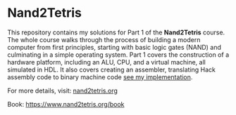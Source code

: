 # Nand2Tetris

This repository contains my solutions for Part 1 of the **Nand2Tetris** course. The whole course walks through the process of building a modern computer from first principles, starting with basic logic gates (NAND) and culminating in a simple operating system. Part 1 covers the construction of a hardware platform, including an ALU, CPU, and a virtual machine, all simulated in HDL. It also covers creating an assembler, translating Hack assembly code to binary machine code [see my implementation](https://github.com/robinch/nand2tetris/tree/main/projects/06/hack_assembler).

For more details, visit: [nand2tetris.org](https://www.nand2tetris.org/)

Book: https://www.nand2tetris.org/book
